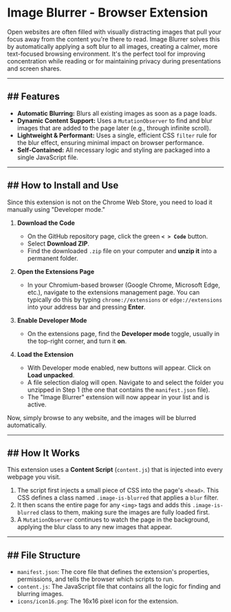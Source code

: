 # Image Blurrer - Browser Extension

Open websites are often filled with visually distracting images that pull your focus away from the content you're there to read. Image Blurrer solves this by automatically applying a soft blur to all images, creating a calmer, more text-focused browsing environment. It's the perfect tool for improving concentration while reading or for maintaining privacy during presentations and screen shares.

***

## ## Features

* **Automatic Blurring:** Blurs all existing images as soon as a page loads.
* **Dynamic Content Support:** Uses a `MutationObserver` to find and blur images that are added to the page later (e.g., through infinite scroll).
* **Lightweight & Performant:** Uses a single, efficient CSS `filter` rule for the blur effect, ensuring minimal impact on browser performance.
* **Self-Contained:** All necessary logic and styling are packaged into a single JavaScript file.

***

## ## How to Install and Use

Since this extension is not on the Chrome Web Store, you need to load it manually using "Developer mode."

1.  **Download the Code**
    * On the GitHub repository page, click the green **`< > Code`** button.
    * Select **Download ZIP**.
    * Find the downloaded `.zip` file on your computer and **unzip it** into a permanent folder. 

2.  **Open the Extensions Page**
    * In your Chromium-based browser (Google Chrome, Microsoft Edge, etc.), navigate to the extensions management page. You can typically do this by typing `chrome://extensions` or `edge://extensions` into your address bar and pressing **Enter**.

3.  **Enable Developer Mode**
    * On the extensions page, find the **Developer mode** toggle, usually in the top-right corner, and turn it **on**. 

4.  **Load the Extension**
    * With Developer mode enabled, new buttons will appear. Click on **Load unpacked**.
    * A file selection dialog will open. Navigate to and select the folder you unzipped in Step 1 (the one that contains the `manifest.json` file).
    * The "Image Blurrer" extension will now appear in your list and is active.

Now, simply browse to any website, and the images will be blurred automatically.

***

## ## How It Works

This extension uses a **Content Script** (`content.js`) that is injected into every webpage you visit.

1.  The script first injects a small piece of CSS into the page's `<head>`. This CSS defines a class named `.image-is-blurred` that applies a `blur` filter.
2.  It then scans the entire page for any `<img>` tags and adds this `.image-is-blurred` class to them, making sure the images are fully loaded first.
3.  A `MutationObserver` continues to watch the page in the background, applying the blur class to any new images that appear.

***

## ## File Structure

* `manifest.json`: The core file that defines the extension's properties, permissions, and tells the browser which scripts to run.
* `content.js`: The JavaScript file that contains all the logic for finding and blurring images.
* `icons/icon16.png`: The 16x16 pixel icon for the extension.